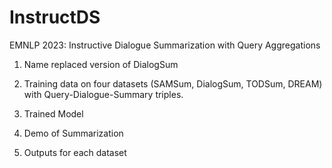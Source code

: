 # InstructDS
EMNLP 2023: Instructive Dialogue Summarization with Query Aggregations


1. Name replaced version of DialogSum

2. Training data on four datasets (SAMSum, DialogSum, TODSum, DREAM) with Query-Dialogue-Summary triples.
3. Trained Model
4. Demo of Summarization
5. Outputs for each dataset
